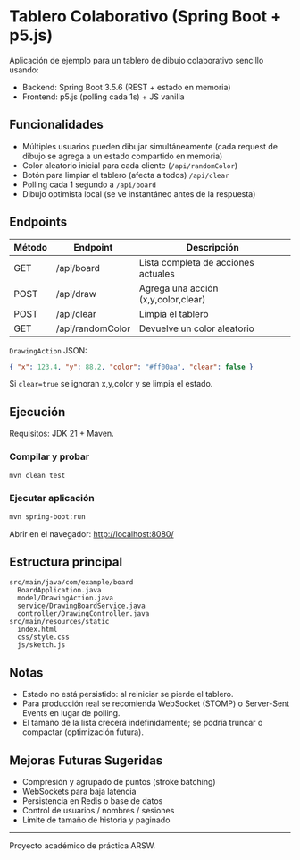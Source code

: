 # Tablero Colaborativo (Spring Boot + p5.js)

Aplicación de ejemplo para un tablero de dibujo colaborativo sencillo usando:

- Backend: Spring Boot 3.5.6 (REST + estado en memoria)
- Frontend: p5.js (polling cada 1s) + JS vanilla

## Funcionalidades

- Múltiples usuarios pueden dibujar simultáneamente (cada request de dibujo se agrega a un estado compartido en memoria)
- Color aleatorio inicial para cada cliente (`/api/randomColor`)
- Botón para limpiar el tablero (afecta a todos) `/api/clear`
- Polling cada 1 segundo a `/api/board`
- Dibujo optimista local (se ve instantáneo antes de la respuesta)

## Endpoints

| Método | Endpoint            | Descripción                          |
|--------|---------------------|--------------------------------------|
| GET    | /api/board          | Lista completa de acciones actuales  |
| POST   | /api/draw           | Agrega una acción (x,y,color,clear)  |
| POST   | /api/clear          | Limpia el tablero                    |
| GET    | /api/randomColor    | Devuelve un color aleatorio          |

`DrawingAction` JSON:

```json
{ "x": 123.4, "y": 88.2, "color": "#ff00aa", "clear": false }
```
Si `clear=true` se ignoran x,y,color y se limpia el estado.

## Ejecución

Requisitos: JDK 21 + Maven.

### Compilar y probar

```powershell
mvn clean test
```

### Ejecutar aplicación

```powershell
mvn spring-boot:run
```

Abrir en el navegador: <http://localhost:8080/>

## Estructura principal

```text
src/main/java/com/example/board
  BoardApplication.java
  model/DrawingAction.java
  service/DrawingBoardService.java
  controller/DrawingController.java
src/main/resources/static
  index.html
  css/style.css
  js/sketch.js
```

## Notas

- Estado no está persistido: al reiniciar se pierde el tablero.
- Para producción real se recomienda WebSocket (STOMP) o Server-Sent Events en lugar de polling.
- El tamaño de la lista crecerá indefinidamente; se podría truncar o compactar (optimización futura).

## Mejoras Futuras Sugeridas

- Compresión y agrupado de puntos (stroke batching)
- WebSockets para baja latencia
- Persistencia en Redis o base de datos
- Control de usuarios / nombres / sesiones
- Límite de tamaño de historia y paginado

---
Proyecto académico de práctica ARSW.
